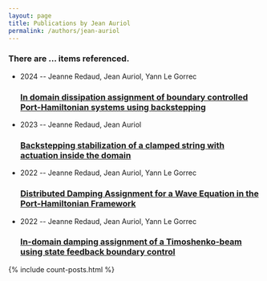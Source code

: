 ```yaml
---
layout: page
title: Publications by Jean Auriol
permalink: /authors/jean-auriol
---
```


<h3 id="number-posts">There are ... items referenced.</h3>
<ul class="post-list">
<li><span class='post-meta'>2024 -- Jeanne Redaud, Jean Auriol, Yann Le Gorrec</span><h3><a class='post-link' href="{{ site.baseurl }}/in-domain-dissipation-assignment-of-boundary-controlled-port-hamiltonian-systems-using-backstepping">In domain dissipation assignment of boundary controlled Port-Hamiltonian systems using backstepping</a></h3></li>
<li><span class='post-meta'>2023 -- Jeanne Redaud, Jean Auriol</span><h3><a class='post-link' href="{{ site.baseurl }}/backstepping-stabilization-of-a-clamped-string-with-actuation-inside-the-domain">Backstepping stabilization of a clamped string with actuation inside the domain</a></h3></li>
<li><span class='post-meta'>2022 -- Jeanne Redaud, Jean Auriol, Yann Le Gorrec</span><h3><a class='post-link' href="{{ site.baseurl }}/distributed-damping-assignment-for-a-wave-equation-in-the-port-hamiltonian-framework">Distributed Damping Assignment for a Wave Equation in the Port-Hamiltonian Framework</a></h3></li>
<li><span class='post-meta'>2022 -- Jeanne Redaud, Jean Auriol, Yann Le Gorrec</span><h3><a class='post-link' href="{{ site.baseurl }}/in-domain-damping-assignment-of-a-timoshenko-beam-using-state-feedback-boundary-control">In-domain damping assignment of a Timoshenko-beam using state feedback boundary control</a></h3></li>

</ul>
{% include count-posts.html %}
